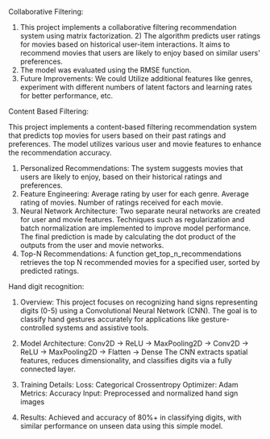 Collaborative Filtering:

  1) This project implements a collaborative filtering recommendation system using matrix factorization. 2) The algorithm predicts user ratings for movies based on historical user-item interactions. It aims to recommend movies that users are likely to enjoy based on similar users' preferences.
  3) The model was evaluated using the RMSE function.
  4) Future Improvements: We could Utilize additional features like genres, experiment with different numbers of latent factors and learning rates for better performance, etc.


Content Based Filtering:

This project implements a content-based filtering recommendation system that predicts top movies for users based on their past ratings and preferences. The model utilizes various user and movie features to enhance the recommendation accuracy.

  1) Personalized Recommendations: The system suggests movies that users are likely to enjoy, based on their historical ratings and preferences.
  2) Feature Engineering:
                Average rating by user for each genre.
                Average rating of movies.
                Number of ratings received for each movie.
  3) Neural Network Architecture:
                Two separate neural networks are created for user and movie features.
                Techniques such as regularization and batch normalization are implemented to improve model performance.
                The final prediction is made by calculating the dot product of the outputs from the user and movie networks.
  4) Top-N Recommendations:
                A function get_top_n_recommendations retrieves the top N recommended movies for a specified user, sorted by predicted ratings.

Hand digit recognition:

  1) Overview:
              This project focuses on recognizing hand signs representing digits (0-5) using a Convolutional Neural Network (CNN). The goal is to classify hand gestures accurately for applications like gesture-controlled systems and assistive tools.

  2) Model Architecture:
              Conv2D → ReLU → MaxPooling2D → Conv2D → ReLU → MaxPooling2D → Flatten → Dense
              The CNN extracts spatial features, reduces dimensionality, and classifies digits via a fully connected layer.

  3) Training Details:
              Loss: Categorical Crossentropy
              Optimizer: Adam 
              Metrics: Accuracy
              Input: Preprocessed and normalized hand sign images

  4) Results:
              Achieved and accuracy of 80%+ in classifying digits, with similar performance on unseen data using this simple model.